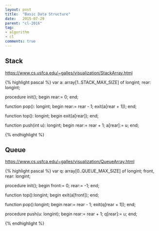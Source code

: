 ```yaml
---
layout: post
title:  "Basic Data Structure"
date:   2015-07-29
parent: "cl-2016"
tag:
- algorithm
- cl
comments: true
---
```


## Stack

https://www.cs.usfca.edu/~galles/visualization/StackArray.html

{% highlight pascal %}
var a: array[1..STACK_MAX_SIZE] of longint;
    rear: longint;

procedure init();
begin
    rear:= 0;
end;

function pop(): longint;
begin
    rear:= rear - 1;
    exit(a[rear + 1]);
end;

function top(): longint;
begin
    exit(a[rear]);
end;

function push(int u): longint;
begin
    rear:= rear + 1;
    a[rear]:= u;
end;

{% endhighlight %}

## Queue

https://www.cs.usfca.edu/~galles/visualization/QueueArray.html

{% highlight pascal %}
var q: array[0..QUEUE_MAX_SIZE] of longint;
    front, rear: longint;

procedure init();
begin
    front:= 0;
    rear:= -1;
end;

function top():longint;
begin
    exit(a[front]);
end;

function pop():longint;
begin
    rear:= rear - 1;
    exit(q[rear + 1]);
end;

procedure push(u: longint);
begin
    rear:= rear + 1;
    q[rear]:= u;
end;

{% endhighlight %}
